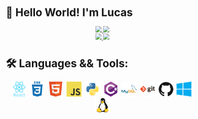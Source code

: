 # 👋 Hello World! I'm Lucas 
<div align=center>
  <a href="https://github.com/lucksaug">
    <img height="180em" src="https://github-readme-stats.vercel.app/api?username=lucksaug&show_icons=true&theme=dark&include_all_commits=true&cont_private=true"/>
    <img height="180em" src="https://github-readme-stats.vercel.app/api/top-langs/?username=lucksaug&layput=compact&langs_count=16&theme=dark&hide_progress=true"/>
  </a>
</div>

<div align=center>
  <a href="https://www.linkedin.com/in/lucas-augusto-da-silva"/>
    <img src="https://img.shields.io/badge/LinkedIn-0077B5?style=for-the-badge&logo=linkedin&logoColor=white"/>
  </a>
  <a href="https://github.com/lucksaug">
    <img src="https://img.shields.io/badge/GitHub-100000?style=for-the-badge&logo=github&logoColor=white"/>
  </a>
</div>

# 🛠️ Languages && Tools: 
<div align=center>
  <img src="https://github.com/devicons/devicon/blob/master/icons/react/react-original-wordmark.svg" title="React" alt="React" width="40" height="40"/>&nbsp;
  <img src="https://github.com/devicons/devicon/blob/master/icons/css3/css3-plain-wordmark.svg"  title="CSS3" alt="CSS" width="40" height="40"/>&nbsp;  
  <img src="https://github.com/devicons/devicon/blob/master/icons/html5/html5-original.svg" title="HTML5" alt="HTML" width="40" height="40"/>&nbsp;
  <img src="https://github.com/devicons/devicon/blob/master/icons/javascript/javascript-original.svg" title="JavaScript" alt="JavaScript" width="40" height="40"/>&nbsp;
  <img src="https://github.com/devicons/devicon/blob/master/icons/python/python-original.svg" title="Python"  alt="Python" width="40" height="40"/>&nbsp;
  <img src="https://github.com/devicons/devicon/blob/master/icons/csharp/csharp-original.svg" title="CSharp" **alt="CSharp" width="40" height="40"/>&nbsp;
  <img src="https://github.com/devicons/devicon/blob/master/icons/mysql/mysql-original-wordmark.svg" title="MySQL"  alt="MySQL" width="40" height="40"/>&nbsp;
  <img src="https://github.com/devicons/devicon/blob/master/icons/git/git-original-wordmark.svg" title="Git" **alt="Git" width="40" height="40"/>&nbsp;
  <img src="https://github.com/devicons/devicon/blob/master/icons/github/github-original.svg" title="GitHub" **alt="GitHub" width="40" height="40"/>&nbsp;
  <img src="https://github.com/devicons/devicon/blob/master/icons/windows8/windows8-original.svg" alt="Windows Server" width="40" height="40"/>&nbsp;
  <img src="https://github.com/devicons/devicon/blob/master/icons/linux/linux-original.svg" title="Linux" alt="Linux" width="40" height="40"/>
</div>

<!--
# 👦 About Me:
-->
